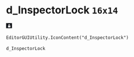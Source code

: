 # d_InspectorLock `16x14`
<img src="/img/d_InspectorLock.png" width=16 height=14>

``` CSharp
EditorGUIUtility.IconContent("d_InspectorLock")
```
```
d_InspectorLock
```
